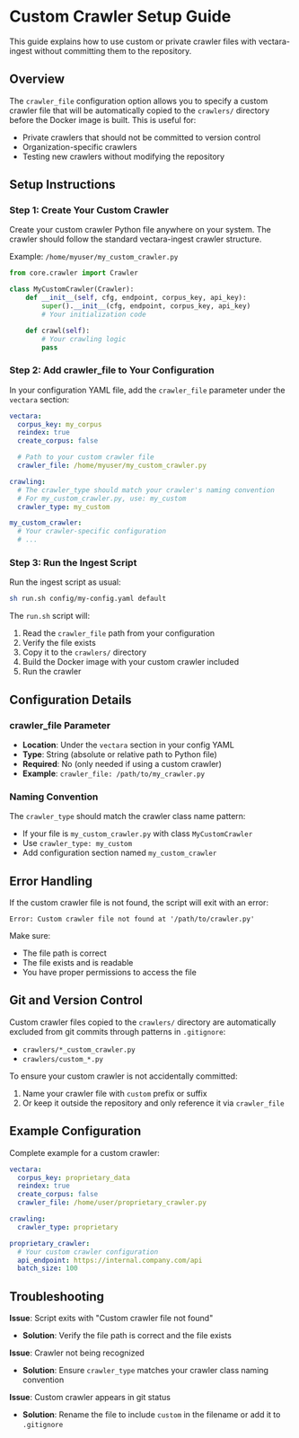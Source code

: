 # Custom Crawler Setup Guide

This guide explains how to use custom or private crawler files with vectara-ingest without committing them to the repository.

## Overview

The `crawler_file` configuration option allows you to specify a custom crawler file that will be automatically copied to the `crawlers/` directory before the Docker image is built. This is useful for:

- Private crawlers that should not be committed to version control
- Organization-specific crawlers
- Testing new crawlers without modifying the repository

## Setup Instructions

### Step 1: Create Your Custom Crawler

Create your custom crawler Python file anywhere on your system. The crawler should follow the standard vectara-ingest crawler structure.

Example: `/home/myuser/my_custom_crawler.py`

```python
from core.crawler import Crawler

class MyCustomCrawler(Crawler):
    def __init__(self, cfg, endpoint, corpus_key, api_key):
        super().__init__(cfg, endpoint, corpus_key, api_key)
        # Your initialization code

    def crawl(self):
        # Your crawling logic
        pass
```

### Step 2: Add crawler_file to Your Configuration

In your configuration YAML file, add the `crawler_file` parameter under the `vectara` section:

```yaml
vectara:
  corpus_key: my_corpus
  reindex: true
  create_corpus: false

  # Path to your custom crawler file
  crawler_file: /home/myuser/my_custom_crawler.py

crawling:
  # The crawler_type should match your crawler's naming convention
  # For my_custom_crawler.py, use: my_custom
  crawler_type: my_custom

my_custom_crawler:
  # Your crawler-specific configuration
  # ...
```

### Step 3: Run the Ingest Script

Run the ingest script as usual:

```bash
sh run.sh config/my-config.yaml default
```

The `run.sh` script will:
1. Read the `crawler_file` path from your configuration
2. Verify the file exists
3. Copy it to the `crawlers/` directory
4. Build the Docker image with your custom crawler included
5. Run the crawler

## Configuration Details

### crawler_file Parameter

- **Location**: Under the `vectara` section in your config YAML
- **Type**: String (absolute or relative path to Python file)
- **Required**: No (only needed if using a custom crawler)
- **Example**: `crawler_file: /path/to/my_crawler.py`

### Naming Convention

The `crawler_type` should match the crawler class name pattern:

- If your file is `my_custom_crawler.py` with class `MyCustomCrawler`
- Use `crawler_type: my_custom`
- Add configuration section named `my_custom_crawler`

## Error Handling

If the custom crawler file is not found, the script will exit with an error:

```
Error: Custom crawler file not found at '/path/to/crawler.py'
```

Make sure:
- The file path is correct
- The file exists and is readable
- You have proper permissions to access the file

## Git and Version Control

Custom crawler files copied to the `crawlers/` directory are automatically excluded from git commits through patterns in `.gitignore`:

- `crawlers/*_custom_crawler.py`
- `crawlers/custom_*.py`

To ensure your custom crawler is not accidentally committed:
1. Name your crawler file with `custom` prefix or suffix
2. Or keep it outside the repository and only reference it via `crawler_file`

## Example Configuration

Complete example for a custom crawler:

```yaml
vectara:
  corpus_key: proprietary_data
  reindex: true
  create_corpus: false
  crawler_file: /home/user/proprietary_crawler.py

crawling:
  crawler_type: proprietary

proprietary_crawler:
  # Your custom crawler configuration
  api_endpoint: https://internal.company.com/api
  batch_size: 100
```

## Troubleshooting

**Issue**: Script exits with "Custom crawler file not found"
- **Solution**: Verify the file path is correct and the file exists

**Issue**: Crawler not being recognized
- **Solution**: Ensure `crawler_type` matches your crawler class naming convention

**Issue**: Custom crawler appears in git status
- **Solution**: Rename the file to include `custom` in the filename or add it to `.gitignore`

